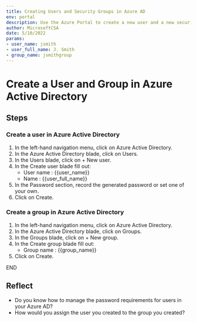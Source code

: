 ```yaml
---
title: Creating Users and Security Groups in Azure AD
env: portal
description: Use the Azure Portal to create a new user and a new security group in Azure Active Directory.
author: MicrosoftCSA
date: 5/10/2022
params:
- user_name: jsmith
- user_full_name: J. Smith
- group_name: jsmithgroup
---
```


# Create a User and Group in Azure Active Directory

## Steps

### Create a user in Azure Active Directory

1. In the left-hand navigation menu, click on Azure Active Directory.
2. In the Azure Active Directory blade, click on Users.
3. In the Users blade, click on + New user.
4. In the Create user blade fill out:
   - User name : {{user_name}}
   - Name : {{user_full_name}}
5. In the Password section, record the generated password or set one of your own.
6. Click on Create.

### Create a group in Azure Active Directory

1. In the left-hand navigation menu, click on Azure Active Directory.
2. In the Azure Active Directory blade, click on Groups.
3. In the Groups blade, click on + New group.
4. In the Create group blade fill out:
   - Group name : {{group_name}}
5. Click on Create.

END

## Reflect

- Do you know how to manage the password requirements for users in your Azure AD?
- How would you assign the user you created to the group you created?
